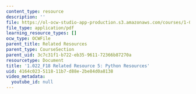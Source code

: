 ```yaml
---
content_type: resource
description: ''
file: https://ol-ocw-studio-app-production.s3.amazonaws.com/courses/1-022-introduction-to-network-models-fall-2018/4164c023511811b7d88e2be84d0a8138_MIT1_022F18_RelatedResource5.pdf
file_type: application/pdf
learning_resource_types: []
ocw_type: OCWFile
parent_title: Related Resources
parent_type: CourseSection
parent_uid: 3c7c31f1-b722-eb35-9611-72366b87270a
resourcetype: Document
title: '1.022_F18 Related Resource 5: Python Resources'
uid: 4164c023-5118-11b7-d88e-2be84d0a8138
video_metadata:
  youtube_id: null
---
```

